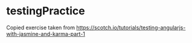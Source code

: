 # testingPractice

Copied exercise taken from https://scotch.io/tutorials/testing-angularjs-with-jasmine-and-karma-part-1
